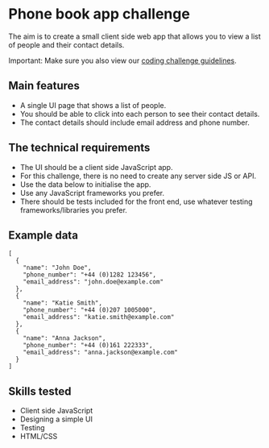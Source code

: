 # Phone book app challenge

The aim is to create a small client side web app that allows you to view a list of people and their contact details.

Important: Make sure you also view our [coding challenge guidelines](README.md).

## Main features

- A single UI page that shows a list of people.
- You should be able to click into each person to see their contact details.
- The contact details should include email address and phone number.

## The technical requirements

- The UI should be a client side JavaScript app.
- For this challenge, there is no need to create any server side JS or API.
- Use the data below to initialise the app.
- Use any JavaScript frameworks you prefer.
- There should be tests included for the front end, use whatever testing frameworks/libraries you prefer.

## Example data

```
[
  {
    "name": "John Doe",
    "phone_number": "+44 (0)1282 123456",
    "email_address": "john.doe@example.com"
  },
  {
    "name": "Katie Smith",
    "phone_number": "+44 (0)207 1005000",
    "email_address": "katie.smith@example.com"
  },
  {
    "name": "Anna Jackson",
    "phone_number": "+44 (0)161 222333",
    "email_address": "anna.jackson@example.com"
  }
]
```

## Skills tested

- Client side JavaScript
- Designing a simple UI
- Testing
- HTML/CSS
